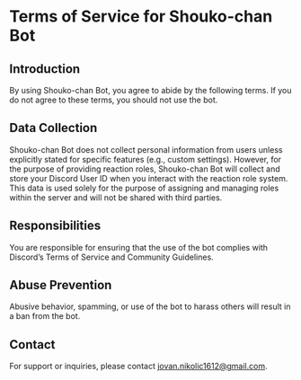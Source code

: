 # Terms of Service for Shouko-chan Bot

## Introduction
By using Shouko-chan Bot, you agree to abide by the following terms. If you do not agree to these terms, you should not use the bot.

## Data Collection
Shouko-chan Bot does not collect personal information from users unless explicitly stated for specific features (e.g., custom settings). However, for the purpose of providing reaction roles, Shouko-chan Bot will collect and store your Discord User ID when you interact with the reaction role system. This data is used solely for the purpose of assigning and managing roles within the server and will not be shared with third parties.

## Responsibilities
You are responsible for ensuring that the use of the bot complies with Discord’s Terms of Service and Community Guidelines.

## Abuse Prevention
Abusive behavior, spamming, or use of the bot to harass others will result in a ban from the bot.

## Contact
For support or inquiries, please contact [jovan.nikolic1612@gmail.com](mailto:jovan.nikolic1612@gmail.com).
